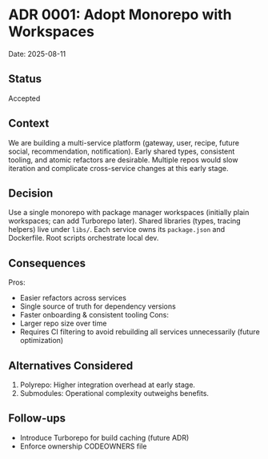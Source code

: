 # ADR 0001: Adopt Monorepo with Workspaces

Date: 2025-08-11

## Status
Accepted

## Context
We are building a multi-service platform (gateway, user, recipe, future social, recommendation, notification). Early shared types, consistent tooling, and atomic refactors are desirable. Multiple repos would slow iteration and complicate cross-service changes at this early stage.

## Decision
Use a single monorepo with package manager workspaces (initially plain workspaces; can add Turborepo later). Shared libraries (types, tracing helpers) live under `libs/`. Each service owns its `package.json` and Dockerfile. Root scripts orchestrate local dev.

## Consequences
Pros:
- Easier refactors across services
- Single source of truth for dependency versions
- Faster onboarding & consistent tooling
Cons:
- Larger repo size over time
- Requires CI filtering to avoid rebuilding all services unnecessarily (future optimization)

## Alternatives Considered
1. Polyrepo: Higher integration overhead at early stage.
2. Submodules: Operational complexity outweighs benefits.

## Follow-ups
- Introduce Turborepo for build caching (future ADR)
- Enforce ownership CODEOWNERS file
